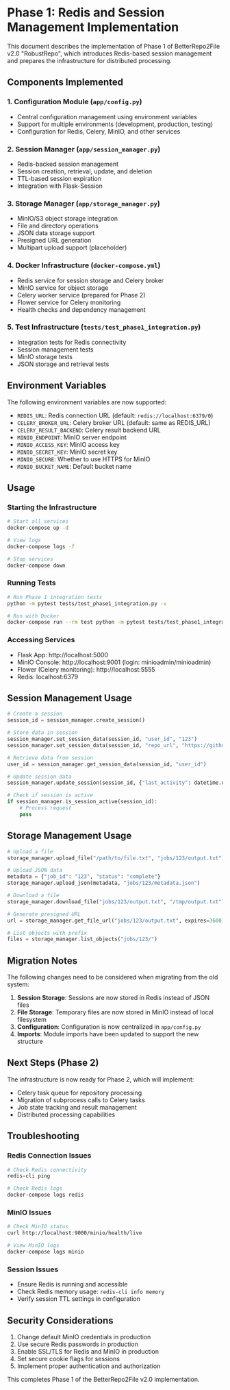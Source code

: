 # Phase 1: Redis and Session Management Implementation

This document describes the implementation of Phase 1 of BetterRepo2File v2.0 "RobustRepo", which introduces Redis-based session management and prepares the infrastructure for distributed processing.

## Components Implemented

### 1. Configuration Module (`app/config.py`)
- Central configuration management using environment variables
- Support for multiple environments (development, production, testing)
- Configuration for Redis, Celery, MinIO, and other services

### 2. Session Manager (`app/session_manager.py`)
- Redis-backed session management
- Session creation, retrieval, update, and deletion
- TTL-based session expiration
- Integration with Flask-Session

### 3. Storage Manager (`app/storage_manager.py`)
- MinIO/S3 object storage integration
- File and directory operations
- JSON data storage support
- Presigned URL generation
- Multipart upload support (placeholder)

### 4. Docker Infrastructure (`docker-compose.yml`)
- Redis service for session storage and Celery broker
- MinIO service for object storage
- Celery worker service (prepared for Phase 2)
- Flower service for Celery monitoring
- Health checks and dependency management

### 5. Test Infrastructure (`tests/test_phase1_integration.py`)
- Integration tests for Redis connectivity
- Session management tests
- MinIO storage tests
- JSON storage and retrieval tests

## Environment Variables

The following environment variables are now supported:

- `REDIS_URL`: Redis connection URL (default: `redis://localhost:6379/0`)
- `CELERY_BROKER_URL`: Celery broker URL (default: same as REDIS_URL)
- `CELERY_RESULT_BACKEND`: Celery result backend URL
- `MINIO_ENDPOINT`: MinIO server endpoint
- `MINIO_ACCESS_KEY`: MinIO access key
- `MINIO_SECRET_KEY`: MinIO secret key
- `MINIO_SECURE`: Whether to use HTTPS for MinIO
- `MINIO_BUCKET_NAME`: Default bucket name

## Usage

### Starting the Infrastructure

```bash
# Start all services
docker-compose up -d

# View logs
docker-compose logs -f

# Stop services
docker-compose down
```

### Running Tests

```bash
# Run Phase 1 integration tests
python -m pytest tests/test_phase1_integration.py -v

# Run with Docker
docker-compose run --rm test python -m pytest tests/test_phase1_integration.py -v
```

### Accessing Services

- Flask App: http://localhost:5000
- MinIO Console: http://localhost:9001 (login: minioadmin/minioadmin)
- Flower (Celery monitoring): http://localhost:5555
- Redis: localhost:6379

## Session Management Usage

```python
# Create a session
session_id = session_manager.create_session()

# Store data in session
session_manager.set_session_data(session_id, "user_id", "123")
session_manager.set_session_data(session_id, "repo_url", "https://github.com/user/repo")

# Retrieve data from session
user_id = session_manager.get_session_data(session_id, "user_id")

# Update session data
session_manager.update_session(session_id, {"last_activity": datetime.utcnow()})

# Check if session is active
if session_manager.is_session_active(session_id):
    # Process request
    pass
```

## Storage Management Usage

```python
# Upload a file
storage_manager.upload_file("/path/to/file.txt", "jobs/123/output.txt")

# Upload JSON data
metadata = {"job_id": "123", "status": "complete"}
storage_manager.upload_json(metadata, "jobs/123/metadata.json")

# Download a file
storage_manager.download_file("jobs/123/output.txt", "/tmp/output.txt")

# Generate presigned URL
url = storage_manager.get_file_url("jobs/123/output.txt", expires=3600)

# List objects with prefix
files = storage_manager.list_objects("jobs/123/")
```

## Migration Notes

The following changes need to be considered when migrating from the old system:

1. **Session Storage**: Sessions are now stored in Redis instead of JSON files
2. **File Storage**: Temporary files are now stored in MinIO instead of local filesystem
3. **Configuration**: Configuration is now centralized in `app/config.py`
4. **Imports**: Module imports have been updated to support the new structure

## Next Steps (Phase 2)

The infrastructure is now ready for Phase 2, which will implement:
- Celery task queue for repository processing
- Migration of subprocess calls to Celery tasks
- Job state tracking and result management
- Distributed processing capabilities

## Troubleshooting

### Redis Connection Issues
```bash
# Check Redis connectivity
redis-cli ping

# Check Redis logs
docker-compose logs redis
```

### MinIO Issues
```bash
# Check MinIO status
curl http://localhost:9000/minio/health/live

# View MinIO logs
docker-compose logs minio
```

### Session Issues
- Ensure Redis is running and accessible
- Check Redis memory usage: `redis-cli info memory`
- Verify session TTL settings in configuration

## Security Considerations

1. Change default MinIO credentials in production
2. Use secure Redis passwords in production
3. Enable SSL/TLS for Redis and MinIO in production
4. Set secure cookie flags for sessions
5. Implement proper authentication and authorization

This completes Phase 1 of the BetterRepo2File v2.0 implementation.